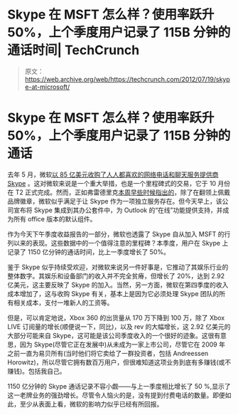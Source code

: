 # Skype 在 MSFT 怎么样？使用率跃升 50%，上个季度用户记录了 115B 分钟的通话时间| TechCrunch

> 原文：<https://web.archive.org/web/https://techcrunch.com/2012/07/19/skype-at-microsoft/>

# Skype 在 MSFT 怎么样？使用率跃升 50%，上个季度用户记录了 115B 分钟的通话

去年 5 月，微软[以 85 亿美元收购了人人都喜欢的网络电话和聊天服务提供商 Skype](https://web.archive.org/web/20230326024413/https://techcrunch.com/2011/05/10/microsoft-acquires-skype/) 。这对微软来说是一个重大举措，也是一个里程碑式的交易，它于 10 月份在 T2 正式完成。然而，正如弗雷德里克[本周早些时候指出的](https://web.archive.org/web/20230326024413/https://techcrunch.com/2012/07/16/microsoft-skype-office/)，除了在翻领上佩戴品牌徽章，微软似乎满足于让 Skype 作为一项独立服务存在。但今天早上，该公司宣布将 Skype 集成到其办公套件中，为 Outlook 的“在线”功能提供支持，并成为所有 office 版本的默认组件。

作为今天下午季度收益报告的一部分，微软也透露了 Skype 自从加入 MSFT 的行列以来的表现。这些数据中的一个值得注意的里程碑？本季度，用户在 Skype 上记录了 1150 亿分钟的通话时间，比上一季度增长了 50%。

鉴于 Skype 似乎持续受欢迎，对微软来说另一件好事是，它推动了其娱乐行业的整体数字。其娱乐和设备部门的收入并不完全贫瘠，但增长了 20%，达到 2.92 亿美元，这主要反映了 Skype 的加入。当然，另一方面，微软在第四季度的收入成本增加了，这与收购 Skype 有关，基本上是因为它必须处理 Skype 团队的所有相关成本，支付一堆新人的工资等。

但是，可以肯定地说，Xbox 360 的出货量从 170 万下降到 100 万，除了 Xbox LIVE 订阅量的增长(顺便说一下，同比)，以及 rev 的大幅增长，这 2.92 亿美元的大部分可能来自 Skype，这可能是该公司季度收入的一个很好的迹象。这很有意思，因为 Skype(尽管它正在发展中)从未成为一家上市公司，尽管它在 2009 年之前一直为易贝所有(当时他们将它卖给了一群投资者，包括 Andreessen Horowitz)，所以尽管它拥有数百万用户，但很难知道这项业务到底有多赚钱(或不赚钱)。包括我自己。

1150 亿分钟的 Skype 通话记录不容小觑——与上一季度相比增长了 50 %,显示了这一老牌业务的强劲增长。尽管令人恼火的是，没有提到付费电话的数量。即便如此，至少从表面上看，微软的影响力似乎已经有所回报。